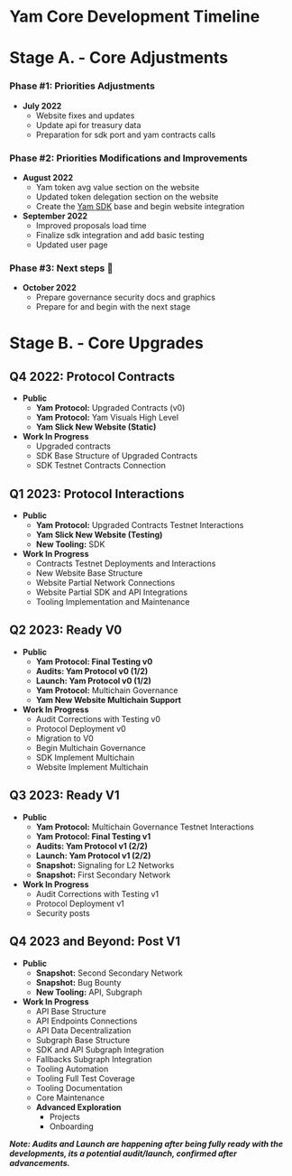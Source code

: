 
# Yam Core Development Timeline

# Stage A. - Core Adjustments

### Phase #1: **Priorities Adjustments**

- **July 2022**
    - Website fixes and updates
    - Update api for treasury data
    - Preparation for sdk port and yam contracts calls

### Phase #2: **Priorities Modifications and Improvements**
- **August 2022**
    - Yam token avg value section on the website
    - Updated token delegation section on the website
    - Create the [Yam SDK](https://github.com/ethedev/yam-dev-docs/blob/master/yam-sdk.md) base and begin website integration
- **September 2022**
    - Improved proposals load time
    - Finalize sdk integration and add basic testing
    - Updated user page

### Phase #3: **Next steps** 📌
- **October 2022**
    - Prepare governance security docs and graphics
    - Prepare for and begin with the next stage

# Stage B. - Core Upgrades

## Q4 2022: Protocol Contracts

- **Public**
    - **Yam Protocol:** Upgraded Contracts (v0)
    - **Yam Protocol:** Yam Visuals High Level
    - **Yam Slick New Website (Static)**
- **Work In Progress**
    - Upgraded contracts
    - SDK Base Structure of Upgraded Contracts
    - SDK Testnet Contracts Connection

## Q1 2023: Protocol Interactions

- **Public**
    - **Yam Protocol:** Upgraded Contracts Testnet Interactions
    - **Yam Slick New Website (Testing)**
    - **New Tooling:** SDK
- **Work In Progress**
    - Contracts Testnet Deployments and Interactions
    - New Website Base Structure
    - Website Partial Network Connections
    - Website Partial SDK and API Integrations
    - Tooling Implementation and Maintenance

## Q2 2023: Ready V0

- **Public**
    - **Yam Protocol: Final Testing v0**
    - **Audits: Yam Protocol v0 (1/2)**
    - **Launch: Yam Protocol v0 (1/2)**
    - **Yam Protocol:** Multichain Governance
    - **Yam New Website Multichain Support**
- **Work In Progress**
    - Audit Corrections with Testing v0
    - Protocol Deployment v0
    - Migration to V0
    - Begin Multichain Governance
    - SDK Implement Multichain
    - Website Implement Multichain

## Q3 2023: Ready V1

- **Public**
    - **Yam Protocol:** Multichain Governance Testnet Interactions
    - **Yam Protocol: Final Testing v1**
    - **Audits: Yam Protocol v1 (2/2)**
    - **Launch: Yam Protocol v1 (2/2)**
    - **Snapshot:** Signaling for L2 Networks
    - **Snapshot:** First Secondary Network
- **Work In Progress**
    - Audit Corrections with Testing v1
    - Protocol Deployment v1
    - Security posts

## Q4 2023 and Beyond: Post V1

- **Public**
    - **Snapshot:** Second Secondary Network
    - **Snapshot:** Bug Bounty
    - **New Tooling:** API, Subgraph
- **Work In Progress**
    - API Base Structure
    - API Endpoints Connections
    - API Data Decentralization
    - Subgraph Base Structure
    - SDK and API Subgraph Integration
    - Fallbacks Subgraph Integration
    - Tooling Automation
    - Tooling Full Test Coverage
    - Tooling Documentation
    - Core Maintenance
    - **Advanced Exploration**
        - Projects
        - Onboarding

***Note: Audits and Launch are happening after being fully ready with the developments, its a potential audit/launch, confirmed after advancements.***
